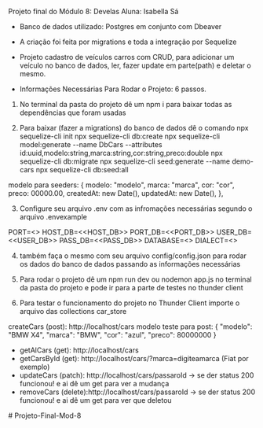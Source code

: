 Projeto final do Módulo 8: Develas
Aluna: Isabella Sá

- Banco de dados utilizado:  Postgres em conjunto com Dbeaver
- A criação foi feita por migrations e toda a integração por Sequelize
- Projeto cadastro de veículos carros com CRUD, para adicionar um veículo no banco de dados, ler, fazer update em parte(path) e deletar o mesmo.

- Informações Necessárias Para Rodar o Projeto: 6 passos.

1. No terminal da pasta do projeto dê um npm i para baixar todas as dependências que foram usadas 

2. Para baixar (fazer a migrations) do banco de dados dê o comando 
npx sequelize-cli init
npx sequelize-cli db:create
npx sequelize-cli model:generate --name DbCars --attributes id:uuid,modelo:string,marca:string,cor:string,preco:double
npx sequelize-cli db:migrate
npx sequelize-cli seed:generate --name demo-cars
npx sequelize-cli db:seed:all

modelo para seeders:
      {
        modelo: "modelo",
        marca: "marca",
        cor: "cor",
        preco: 00000.00,
        createdAt: new Date(),
        updatedAt: new Date(),
      },

3. Configure seu arquivo .env com as infromações necessárias segundo o arquivo .envexample

PORT=<<PORT>>
HOST_DB=<<HOST_DB>>
PORT_DB=<<PORT_DB>>
USER_DB=<<USER_DB>>
PASS_DB=<<PASS_DB>>
DATABASE=<<DATABASE>>
DIALECT=<<DIALECT>>

4. também faça o mesmo com seu arquivo config/config.json para rodar os dados do banco de dados passando as informações necessárias

6. Para rodar o projeto dê um npm run dev ou nodemon app.js no terminal da pasta do projeto e pode ir para a parte de testes no thunder client

6. Para testar o funcionamento do projeto no Thunder Client importe o arquivo das collections car_store

createCars (post): http://localhost/cars
modelo teste para post:
      {
        "modelo": "BMW X4",
        "marca": "BMW",
        "cor": "azul",
        "preco": 80000000
      }

- getAlCars (get): http://localhost/cars
- getCarsById (get): http://localhost/cars/?marca=digiteamarca (Fiat por exemplo)
- updateCars (patch): http://localhost/cars/passaroId -> se der status 200 funcionou! e ai dê um get para ver a mudança
- removeCars (delete):http://localhost/cars/passaroId -> se der status 200 funcionou! e ai dê um get para ver que deletou

#   P r o j e t o - F i n a l - M o d - 8  
 